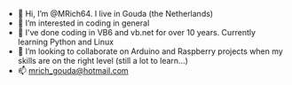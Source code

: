 - 👋 Hi, I’m @MRich64.  I live in Gouda (the Netherlands)
- 👀 I’m interested in coding in general
- 🌱 I've done coding in VB6 and vb.net for over 10 years. Currently learning Python and Linux
- 💞️ I’m looking to collaborate on Arduino and Raspberry projects when my skills are on the right level (still a lot to learn...)
- 📫 mrich_gouda@hotmail.com

<!---
MRich64/MRich64 is a ✨ special ✨ repository because its `README.md` (this file) appears on your GitHub profile.
You can click the Preview link to take a look at your changes.
--->
